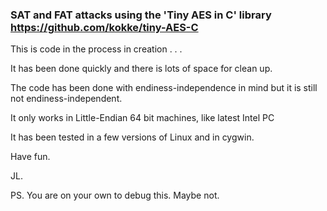 ### SAT and FAT attacks using the 'Tiny AES in C' library https://github.com/kokke/tiny-AES-C


This is code in the process in creation . . .

It has been done quickly and there is lots of space for clean up.

The code has been done with endiness-independence in mind but it is still not endiness-independent. 

It only works in Little-Endian 64 bit machines, like latest Intel PC

It has been tested in a few versions of Linux and in cygwin.

Have fun.

JL.

PS. You are on your own to debug this. Maybe not.

